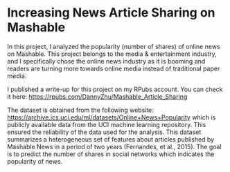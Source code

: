 # Increasing News Article Sharing on Mashable 

In this project, I analyzed the popularity (number of shares) of online news on Mashable. This project belongs to the media & entertainment industry, and I specifically chose the online news industry as it is booming and readers are turning more towards online media instead of traditional paper media.

I published a write-up for this project on my RPubs account. You can check it here: https://rpubs.com/DannyZhu/Mashable_Article_Sharing

The dataset is obtained from the following website:
https://archive.ics.uci.edu/ml/datasets/Online+News+Popularity
which is publicly available data from the UCI machine learning repository. 
This ensured the reliability of the data used for the analysis. 
This dataset summarizes a heterogeneous set of features about articles published by Mashable News in a period of two years (Fernandes, et al., 2015). The goal is to predict the number of shares in social networks which indicates the popularity of news.
